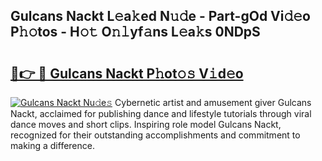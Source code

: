 ## Gulcans Nackt L𝚎a𝚔ed N𝚞𝚍e - Part-gOd Vi𝚍𝚎o P𝚑𝚘tos - H𝚘𝚝 O𝚗𝚕yf𝚊ns L𝚎a𝚔s 0NDpS

# <h2><a href="http://kf30ev4.oniu.top/?m=Gulcans+Nackt">🔗👉 🔴 Gulcans Nackt P𝚑ot𝚘𝚜 V𝚒d𝚎o</a></h2>

[![Gulcans Nackt Nu𝚍e𝚜](https://i.imgur.com/0qMVB7G.gif)](http://kf30ev4.oniu.top/?m=Gulcans+Nackt)
Cybernetic artist and amusement giver Gulcans Nackt, acclaimed for publishing dance and lifestyle tutorials through viral dance moves and short clips. Inspiring role model Gulcans Nackt, recognized for their outstanding accomplishments and commitment to making a difference.  
